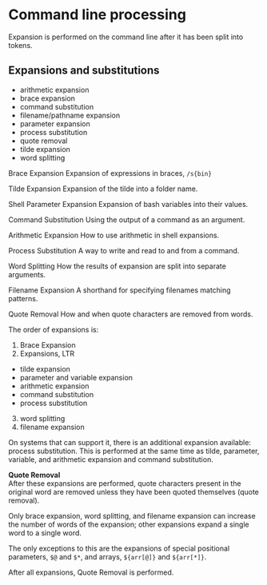 # Command line processing

Expansion is performed on the command line after it has been split into tokens.


## Expansions and substitutions

- arithmetic expansion
- brace expansion
- command substitution
- filename/pathname expansion
- parameter expansion
- process substitution
- quote removal
- tilde expansion
- word splitting



Brace Expansion
Expansion of expressions in braces, `/s{bin}`

Tilde Expansion
Expansion of the tilde into a folder name.

Shell Parameter Expansion
Expansion of bash variables into their values.

Command Substitution
Using the output of a command as an argument.

Arithmetic Expansion
How to use arithmetic in shell expansions.

Process Substitution
A way to write and read to and from a command.

Word Splitting
How the results of expansion are split into separate arguments.

Filename Expansion
A shorthand for specifying filenames matching patterns.

Quote Removal
How and when quote characters are removed from words.


The order of expansions is:
1. Brace Expansion
2. Expansions, LTR
  - tilde expansion
  - parameter and variable expansion
  - arithmetic expansion
  - command substitution
  - process substitution
3. word splitting
4. filename expansion

On systems that can support it, there is an additional expansion available: process substitution. This is performed at the same time as tilde, parameter, variable, and arithmetic expansion and command substitution.

**Quote Removal**   
After these expansions are performed, quote characters present in the original word are removed unless they have been quoted themselves (quote removal).

Only brace expansion, word splitting, and filename expansion can increase the number of words of the expansion; other expansions expand a single word to a single word.

The only exceptions to this are the expansions of special positional parameters, `$@` and `$*`, and arrays, `${arr[@]}` and `${arr[*]}`.

After all expansions, Quote Removal is performed.
